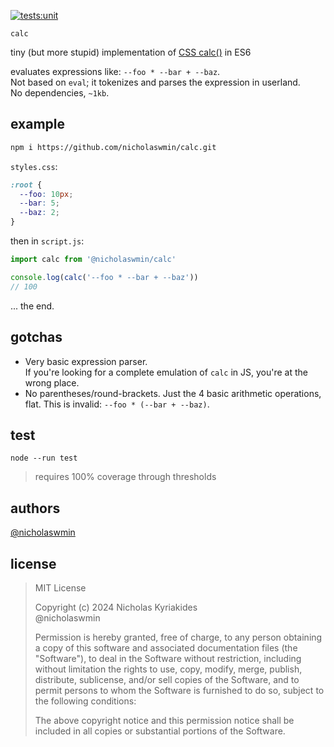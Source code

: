 [![tests:unit](https://github.com/nicholaswmin/calc/actions/workflows/tests:unit.yml/badge.svg)](https://github.com/nicholaswmin/calc/actions/workflows/tests:unit.yml)

`calc`

tiny (but more stupid) implementation of [CSS calc()][calc] in ES6

evaluates expressions like: `--foo * --bar + --baz`.  
Not based on `eval`; it tokenizes and parses the expression in userland.  
No dependencies, `~1kb`.

## example

```bash
npm i https://github.com/nicholaswmin/calc.git
```

`styles.css`:

```css
:root {
  --foo: 10px;
  --bar: 5;
  --baz: 2;
}
```

then in `script.js`:

```js
import calc from '@nicholaswmin/calc'

console.log(calc('--foo * --bar + --baz'))
// 100
```

... the end.

## gotchas

- Very basic expression parser.  
  If you're looking for a complete emulation of `calc` in JS, you're at the 
  wrong place.
- No parentheses/round-brackets. Just the 4 basic arithmetic operations, flat.
  This is invalid: `--foo * (--bar + --baz)`.


## test

`node --run test`

> requires 100% coverage through thresholds

## authors

[@nicholaswmin][wmin]

## license

> MIT License
>
> Copyright (c) 2024 Nicholas Kyriakides  
> @nicholaswmin
>
> Permission is hereby granted, free of charge, to any person obtaining a copy
> of this software and associated documentation files (the "Software"), to deal
> in the Software without restriction, including without limitation the rights
> to use, copy, modify, merge, publish, distribute, sublicense, and/or sell
> copies of the Software, and to permit persons to whom the Software is
> furnished to do so, subject to the following conditions:
> 
> The above copyright notice and this permission notice shall be included in all
> copies or substantial portions of the Software.


[wmin]: https://github.com/nicholaswmin
[calc]: https://developer.mozilla.org/en-US/docs/Web/CSS/calc
[mit]: https://developer.mozilla.org/en-US/docs/Web/CSS/calc
